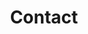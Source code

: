 ---
title: Contact
description: Get in touch
email: fur@example.com
hero: Get in touch
type: contact

map:
  latitude: -45.873511
  longitude: 170.503704
  address: 'Dunedin, New Zealand'
  zoom: 13

menu:
  main:
    weight: 112

_enabled_editors:
  - visual
  - content
---